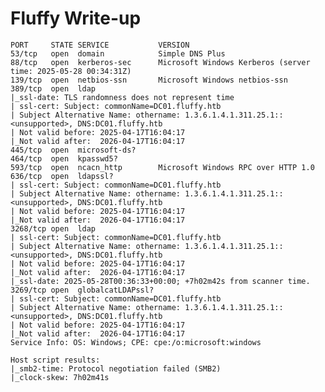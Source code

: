 # Fluffy Write-up

    PORT     STATE SERVICE           VERSION
    53/tcp   open  domain            Simple DNS Plus
    88/tcp   open  kerberos-sec      Microsoft Windows Kerberos (server time: 2025-05-28 00:34:31Z)
    139/tcp  open  netbios-ssn       Microsoft Windows netbios-ssn
    389/tcp  open  ldap
    |_ssl-date: TLS randomness does not represent time
    | ssl-cert: Subject: commonName=DC01.fluffy.htb
    | Subject Alternative Name: othername: 1.3.6.1.4.1.311.25.1::<unsupported>, DNS:DC01.fluffy.htb
    | Not valid before: 2025-04-17T16:04:17
    |_Not valid after:  2026-04-17T16:04:17                                                                                                               
    445/tcp  open  microsoft-ds?
    464/tcp  open  kpasswd5? 
    593/tcp  open  ncacn_http        Microsoft Windows RPC over HTTP 1.0                                                                                   
    636/tcp  open  ldapssl? 
    | ssl-cert: Subject: commonName=DC01.fluffy.htb   
    | Subject Alternative Name: othername: 1.3.6.1.4.1.311.25.1::<unsupported>, DNS:DC01.fluffy.htb  
    | Not valid before: 2025-04-17T16:04:17  
    |_Not valid after:  2026-04-17T16:04:17         
    3268/tcp open  ldap  
    | ssl-cert: Subject: commonName=DC01.fluffy.htb       
    | Subject Alternative Name: othername: 1.3.6.1.4.1.311.25.1::<unsupported>, DNS:DC01.fluffy.htb  
    | Not valid before: 2025-04-17T16:04:17          
    |_Not valid after:  2026-04-17T16:04:17     
    |_ssl-date: 2025-05-28T00:36:33+00:00; +7h02m42s from scanner time.    
    3269/tcp open  globalcatLDAPssl?    
    | ssl-cert: Subject: commonName=DC01.fluffy.htb    
    | Subject Alternative Name: othername: 1.3.6.1.4.1.311.25.1::<unsupported>, DNS:DC01.fluffy.htb   
    | Not valid before: 2025-04-17T16:04:17 
    |_Not valid after:  2026-04-17T16:04:17   
    Service Info: OS: Windows; CPE: cpe:/o:microsoft:windows    
    
    Host script results:                                                                           
    |_smb2-time: Protocol negotiation failed (SMB2)                          
    |_clock-skew: 7h02m41s

